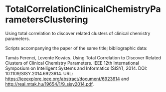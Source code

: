 # TotalCorrelationClinicalChemistryParametersClustering
Using total correlation to discover related clusters of clinical chemistry parameters.

Scripts accompanying the paper of the same title; bibliographic data:

Tamás Ferenci, Levente Kovács. Using Total Correlation to Discover Related Clusters of Clinical Chemistry Parameters. IEEE 12th International Symposium on Intelligent Systems and Informatics (SISY), 2014. DOI: 10.1109/SISY.2014.6923614. URL: https://ieeexplore.ieee.org/abstract/document/6923614 and http://real.mtak.hu/19654/1/9_sisy2014.pdf.